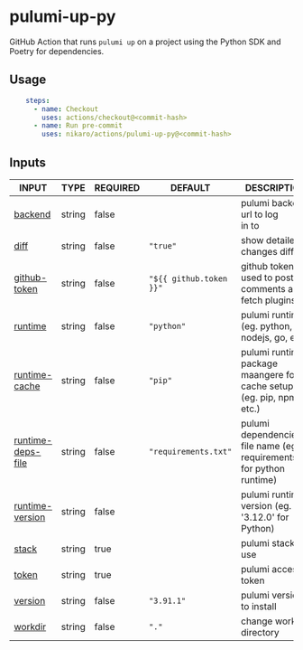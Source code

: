 # pulumi-up-py

GitHub Action that runs `pulumi up` on a project using the Python SDK and Poetry for dependencies.

## Usage

```yaml
    steps:
      - name: Checkout
        uses: actions/checkout@<commit-hash>
      - name: Run pre-commit
        uses: nikaro/actions/pulumi-up-py@<commit-hash>
```

## Inputs

<!-- AUTO-DOC-INPUT:START - Do not remove or modify this section -->

|                                        INPUT                                        |  TYPE  | REQUIRED |         DEFAULT         |                                DESCRIPTION                                |
|-------------------------------------------------------------------------------------|--------|----------|-------------------------|---------------------------------------------------------------------------|
|                <a name="input_backend"></a>[backend](#input_backend)                | string |  false   |                         |                   pulumi backend url to log <br>in to                     |
|                    <a name="input_diff"></a>[diff](#input_diff)                     | string |  false   |        `"true"`         |                        show detailed changes diff                         |
|        <a name="input_github-token"></a>[github-token](#input_github-token)         | string |  false   | `"${{ github.token }}"` |         github token used to post <br>comments and fetch plugins          |
|                <a name="input_runtime"></a>[runtime](#input_runtime)                | string |  false   |       `"python"`        |              pulumi runtime (eg. python, nodejs, go, etc.)                |
|       <a name="input_runtime-cache"></a>[runtime-cache](#input_runtime-cache)       | string |  false   |         `"pip"`         | pulumi runtime package maangere for <br>cache setup (eg. pip, npm, etc.)  |
| <a name="input_runtime-deps-file"></a>[runtime-deps-file](#input_runtime-deps-file) | string |  false   |  `"requirements.txt"`   | pulumi dependencies file name (eg. requirements.txt for python runtime)   |
|    <a name="input_runtime-version"></a>[runtime-version](#input_runtime-version)    | string |  false   |                         |             pulumi runtime version (eg. '3.12.0' for Python)              |
|                   <a name="input_stack"></a>[stack](#input_stack)                   | string |   true   |                         |                            pulumi stack to use                            |
|                   <a name="input_token"></a>[token](#input_token)                   | string |   true   |                         |                            pulumi access token                            |
|                <a name="input_version"></a>[version](#input_version)                | string |  false   |       `"3.91.1"`        |                         pulumi version to install                         |
|                <a name="input_workdir"></a>[workdir](#input_workdir)                | string |  false   |          `"."`          |                         change working directory                          |

<!-- AUTO-DOC-INPUT:END -->
